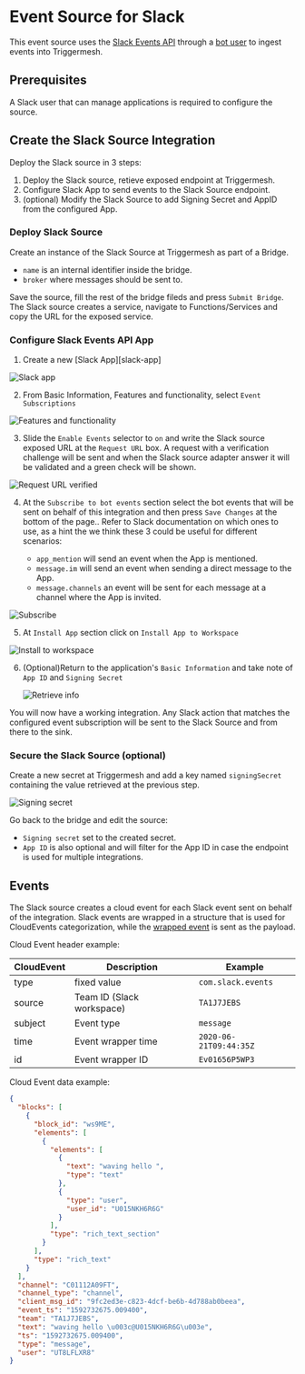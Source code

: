 # Event Source for Slack

This event source uses the [Slack Events API][slack-events-api] through a [bot user][slack-bot-user] to ingest events into Triggermesh.

## Prerequisites

A Slack user that can manage applications is required to configure the source.

## Create the Slack Source Integration

Deploy the Slack source in 3 steps:

1. Deploy the Slack source, retieve exposed endpoint at Triggermesh.
2. Configure Slack App to send events to the Slack Source endpoint.
3. (optional) Modify the Slack Source to add Signing Secret and AppID from the configured App.

### Deploy Slack Source

Create an instance of the Slack Source at Triggermesh as part of a Bridge.

- `name` is an internal identifier inside the bridge.
- `broker` where messages should be sent to.

Save the source, fill the rest of the bridge fileds and press `Submit Bridge`. The Slack source creates a service, navigate to Functions/Services and copy the URL for the exposed service.

### Configure Slack Events API App

1. Create a new [Slack App][slack-app]

![Slack app](../images/slack-source/01createslackapp.png)

2. From Basic Information, Features and functionality, select `Event Subscriptions`

  ![Features and functionality](../images/slack-source/02featuresandfunctionality.png)

3. Slide the `Enable Events` selector to `on` and write the Slack source exposed URL at the `Request URL` box. A request with a verification challenge will be sent and when the Slack source adapter answer it will be validated and a green check will be shown.

  ![Request URL verified](../images/slack-source/03requestverify.png)

4. At the `Subscribe to bot events` section select the bot events that will be sent on behalf of this integration and then press `Save Changes` at the bottom of the page.. Refer to Slack documentation on which ones to use, as a hint the we think these 3 could be useful for different scenarios:

   - `app_mention` will send an event when the App is mentioned.
   - `message.im` will send an event when sending a direct message to the App.
   - `message.channels` an event will be sent for each message at a channel where the App is invited.

  ![Subscribe](../images/slack-source/04subscribe.png)

5. At `Install App` section click on `Install App to Workspace`

  ![Install to workspace](../images/slack-source/05install.png)

6. (Optional)Return to the application's `Basic Information` and take note of `App ID` and `Signing Secret`

    ![Retrieve info](../images/slack-source/06appinfo.png)

You will now have a working integration. Any Slack action that matches the configured event subscription will be sent to the Slack Source and from there to the sink.

### Secure the Slack Source (optional)

Create a new secret at Triggermesh and add a key named `signingSecret` containing the value retrieved at the previous step.

  ![Signing secret](../images/slack-source/07createsecret.png)

Go back to the bridge and edit the source:

- `Signing secret` set to the created secret.
- `App ID` is also optional and will filter for the App ID in case the endpoint is used for multiple integrations.

## Events

The Slack source creates a cloud event for each Slack event sent on behalf of the integration. Slack events are wrapped in a structure that is used for CloudEvents categorization, while the [wrapped event][wrapped-event] is sent as the payload.

Cloud Event header example:

| CloudEvent  | Description   | Example             |
|---          |---            |---                  |
| type        | fixed value   | `com.slack.events`  |
| source      | Team ID (Slack workspace)   | `TA1J7JEBS`   |
| subject     | Event type   | `message`                    |
| time     | Event wrapper time   | `2020-06-21T09:44:35Z`  |
| id     | Event wrapper ID   | `Ev01656P5WP3`  |

Cloud Event data example:

```json
{
  "blocks": [
    {
      "block_id": "ws9ME",
      "elements": [
        {
          "elements": [
            {
              "text": "waving hello ",
              "type": "text"
            },
            {
              "type": "user",
              "user_id": "U015NKH6R6G"
            }
          ],
          "type": "rich_text_section"
        }
      ],
      "type": "rich_text"
    }
  ],
  "channel": "C01112A09FT",
  "channel_type": "channel",
  "client_msg_id": "9fc2ed3e-c823-4dcf-be6b-4d788ab0beea",
  "event_ts": "1592732675.009400",
  "team": "TA1J7JEBS",
  "text": "waving hello \u003c@U015NKH6R6G\u003e",
  "ts": "1592732675.009400",
  "type": "message",
  "user": "UT8LFLXR8"
}
```

[slack-events-api]: https://api.slack.com/events-api
[slack-bot-user]: https://api.slack.com/bot-users
[wrapped-event]: https://api.slack.com/types/event
